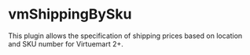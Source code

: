 vmShippingBySku
===============

This plugin allows the specification of shipping prices based on location and SKU number for Virtuemart 2+.
